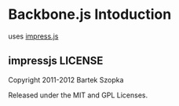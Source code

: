 # Backbone.js Intoduction

uses [impress.js](https://github.com/bartaz/impress.js/)

impressjs LICENSE
---------

Copyright 2011-2012 Bartek Szopka

Released under the MIT and GPL Licenses.


